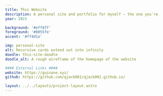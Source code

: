 ```yaml
---
title: This Website
description: A personal site and portfolio for myself — the one you're looking at!
year: 2021

background: '#eff8ff'
foreground: '#0055fe'
accent: '#ff4d1e'

img: personal-site
alt: Recursive cards extend out into infinity
doodle: this-site-doodle
doodle_alt: A rough wireframe of the homepage of the website

#### External Links ####
website: https://guinane.xyz/
github: https://github.com/qjack001/qjack001.github.io/

layout: ../../layouts/project-layout.astro
---
```


